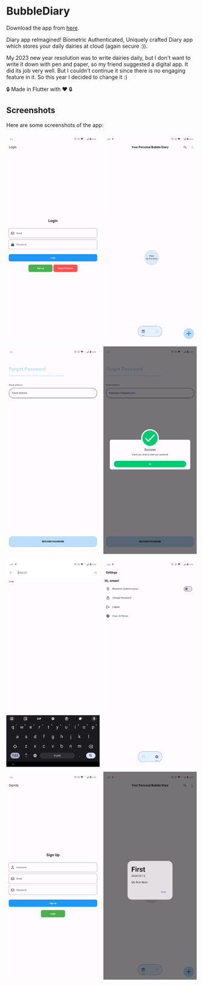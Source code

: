 # BubbleDiary

Download the app from [here](https://github.com/CrypticCortex/BubbleDiary/releases).

Diary app reImagined! Biometric Authenticated, Uniquely crafted Diary app which stores your daily dairies at cloud (again secure :)).

My 2023 new year resolution was to write dairies daily, but I don't want to write it down with pen and paper, so my friend suggested a digital app. It did its job very well. But I couldn't continue it since there is no engaging feature in it. So this year I decided to change it :)

🔒 Made in Flutter with ❤️ 🔒

## Screenshots

Here are some screenshots of the app:

<div style="display: grid; grid-template-columns: repeat(auto-fill, minmax(200px, 1fr)); gap: 10px;">

<!-- Login -->
<div>
  <img src="assets/Login.png" alt="Login" style="width: 100%;">
</div>

<!-- Main Page -->
<div>
  <img src="assets/Main_Page.png" alt="Main Page" style="width: 100%;">
</div>

<!-- Password Reset -->
<div>
  <img src="assets/Password_Rest.png" alt="Password Reset" style="width: 100%;">
</div>

<!-- Reset Success -->
<div>
  <img src="assets/Reset_Success.png" alt="Reset Success" style="width: 100%;">
</div>

<!-- Search -->
<div>
  <img src="assets/Search.png" alt="Search" style="width: 100%;">
</div>

<!-- Settings Page -->
<div>
  <img src="assets/Settings_Page.png" alt="Settings Page" style="width: 100%;">
</div>

<!-- Sign Up -->
<div>
  <img src="assets/SignUp.png" alt="Sign Up" style="width: 100%;">
</div>

<!-- View Notes -->
<div>
  <img src="assets/View_Notes.png" alt="View Notes" style="width: 100%;">
</div>

</div>
